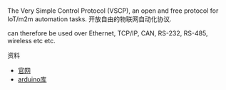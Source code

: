 #

The Very Simple Control Protocol (VSCP), an open and free protocol for IoT/m2m automation tasks.
开放自由的物联网自动化协议. 

can therefore be used over Ethernet, TCP/IP, CAN, RS-232, RS-485, wireless etc etc. 

资料

* [官网](http://www.vscp.org/)
* [arduino库](https://github.com/BlueAndi/vscp-arduino)


